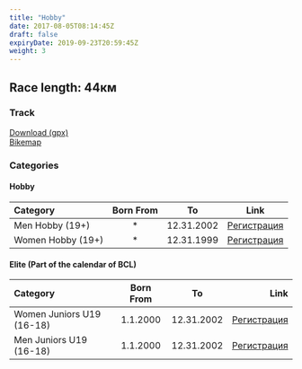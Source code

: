 ```yaml
---
title: "Hobby"
date: 2017-08-05T08:14:45Z
draft: false
expiryDate: 2019-09-23T20:59:45Z
weight: 3
---
```


## Race length: 44км
### Track  
[Download (gpx)](https://drive.google.com/open?id=0B8lR1_MWHzbCMWhaR1pDeEZXV0k)  
[Bikemap](https://www.bikemap.net/en/route/4143055-murgash-44km/)  


### Categories
#### Hobby
Category         | Born From |      To   | Link     
:-----------------|:---------:|:---------:|:-----------:
 Men Hobby (19+)  |     *     | 12.31.2002| [Регистрация](http://www.veloclubmammut.com/murgash-hobby-reg)
 Women Hobby (19+)|     *     | 12.31.1999| [Регистрация](http://www.veloclubmammut.com/murgash-hobby-reg)

#### Elite (Part of the calendar of BCL)
Category          | Born From |      To   | Link     
:-----------------|:---------:|:---------:|-------------:
 Women Juniors U19 (16-18)  | 1.1.2000  | 12.31.2002| [Регистрация](http://www.veloclubmammut.com/murgash-hobby-reg)
 Men Juniors U19 (16-18)| 1.1.2000  | 12.31.2002| [Регистрация](http://www.veloclubmammut.com/murgash-hobby-reg)


